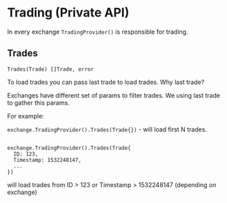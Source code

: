 # Trading (Private API)

In every exchange `TradingProvider()` is responsible for trading.

## Trades

`Trades(Trade) []Trade, error`

To load trades you can pass last trade to load trades.
Why last trade?

Exchanges have different set of params to filter trades.
We using last trade to gather this params.

For example:

`exchange.TradingProvider().Trades(Trade{})` - will load first N trades.

```

exchange.TradingProvider().Trades(Trade{
  ID: 123,
  Timestamp: 1532248147,
  ...
})

```

will load trades from ID > 123 or Timestamp > 1532248147 (depending on exchange)